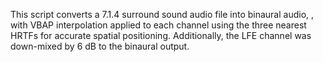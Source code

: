 This script converts a 7.1.4 surround sound audio file into binaural audio, , with VBAP interpolation applied to each channel using the three nearest HRTFs for accurate spatial positioning. Additionally, the LFE channel was down-mixed by 6 dB
to the binaural output.
